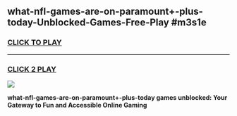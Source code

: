 
## what-nfl-games-are-on-paramount+-plus-today-Unblocked-Games-Free-Play #m3s1e
<h3>
<a href="https://us.freeplayer.one?title=what-nfl-games-are-on-paramount+-plus-today&ref=9M">CLICK TO PLAY</a></h3>
<hr>

<h3>
<a href="https://us.freeplayer.one?title=what-nfl-games-are-on-paramount+-plus-today&ref=9M">CLICK 2 PLAY</a>
  
</h3>

<a href="https://us.freeplayer.one?title=what-nfl-games-are-on-paramount+-plus-today&ref=9M"><img src="https://clearcache.store/games.png"></a>


**what-nfl-games-are-on-paramount+-plus-today games unblocked: Your Gateway to Fun and Accessible Online Gaming**
